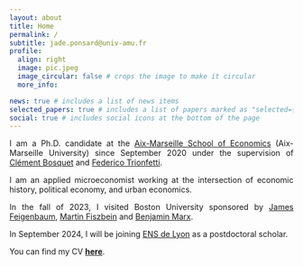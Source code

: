 ```yaml
---
layout: about
title: Home
permalink: /
subtitle: jade.ponsard@univ-amu.fr
profile:
  align: right
  image: pic.jpeg
  image_circular: false # crops the image to make it circular
  more_info:

news: true # includes a list of news items
selected_papers: true # includes a list of papers marked as "selected={true}"
social: true # includes social icons at the bottom of the page
---
```

<p align="justify"> I am a Ph.D. candidate at the <a href="https://www.amse-aixmarseille.fr/en" target="_blank">Aix-Marseille School of Economics</a> (Aix-Marseille University) since September 2020 under the supervision of <a href="https://sites.google.com/site/clementbosquet/" target="_blank">Clément Bosquet</a> and <a href="https://trionfetti.wordpress.com/" target="_blank">Federico Trionfetti</a>.  </p>

<p align="justify"> I am an applied microeconomist working at the intersection of economic history, political economy, and urban economics.</p>

<p align="justify"> In the fall of 2023, I visited Boston University sponsored by <a href="https://jamesfeigenbaum.github.io/" target="_blank">James Feigenbaum</a>, <a href="https://sites.google.com/site/martinfiszbein/" target="_blank">Martin Fiszbein</a> and <a href="https://sites.google.com/view/bmarx/home" target="_blank">Benjamin Marx</a>.</p>

<p align="justify"> In September 2024, I will be joining <a href="https://www.ens-lyon.fr/en/" target="_blank">ENS de Lyon</a> as a postdoctoral scholar.</p>

You can find my CV <a href="https://drive.google.com/file/d/1K3CIDJjsAcUNMzH6fM8w1C_rVRA-JvuF/view?usp=sharing" target="_blank">**here**</a>.

